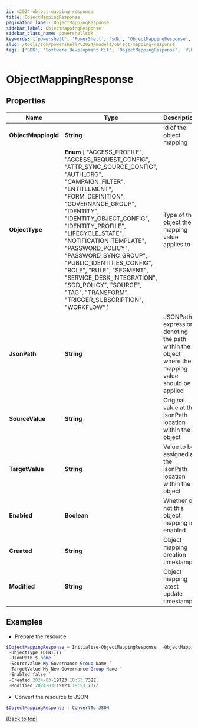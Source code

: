 ```yaml
---
id: v2024-object-mapping-response
title: ObjectMappingResponse
pagination_label: ObjectMappingResponse
sidebar_label: ObjectMappingResponse
sidebar_class_name: powershellsdk
keywords: ['powershell', 'PowerShell', 'sdk', 'ObjectMappingResponse', 'V2024ObjectMappingResponse'] 
slug: /tools/sdk/powershell/v2024/models/object-mapping-response
tags: ['SDK', 'Software Development Kit', 'ObjectMappingResponse', 'V2024ObjectMappingResponse']
---
```



# ObjectMappingResponse

## Properties

Name | Type | Description | Notes
------------ | ------------- | ------------- | -------------
**ObjectMappingId** | **String** | Id of the object mapping | [optional] 
**ObjectType** |  **Enum** [  "ACCESS_PROFILE",    "ACCESS_REQUEST_CONFIG",    "ATTR_SYNC_SOURCE_CONFIG",    "AUTH_ORG",    "CAMPAIGN_FILTER",    "ENTITLEMENT",    "FORM_DEFINITION",    "GOVERNANCE_GROUP",    "IDENTITY",    "IDENTITY_OBJECT_CONFIG",    "IDENTITY_PROFILE",    "LIFECYCLE_STATE",    "NOTIFICATION_TEMPLATE",    "PASSWORD_POLICY",    "PASSWORD_SYNC_GROUP",    "PUBLIC_IDENTITIES_CONFIG",    "ROLE",    "RULE",    "SEGMENT",    "SERVICE_DESK_INTEGRATION",    "SOD_POLICY",    "SOURCE",    "TAG",    "TRANSFORM",    "TRIGGER_SUBSCRIPTION",    "WORKFLOW" ] | Type of the object the mapping value applies to | [optional] 
**JsonPath** | **String** | JSONPath expression denoting the path within the object where the mapping value should be applied | [optional] 
**SourceValue** | **String** | Original value at the jsonPath location within the object | [optional] 
**TargetValue** | **String** | Value to be assigned at the jsonPath location within the object | [optional] 
**Enabled** | **Boolean** | Whether or not this object mapping is enabled | [optional] [default to $false]
**Created** | **String** | Object mapping creation timestamp | [optional] 
**Modified** | **String** | Object mapping latest update timestamp | [optional] 

## Examples

- Prepare the resource
```powershell
$ObjectMappingResponse = Initialize-ObjectMappingResponse  -ObjectMappingId 3d6e0144-963f-4bd6-8d8d-d77b4e507ce4 `
 -ObjectType IDENTITY `
 -JsonPath $.name `
 -SourceValue My Governance Group Name `
 -TargetValue My New Governance Group Name `
 -Enabled false `
 -Created 2024-03-19T23:18:53.732Z `
 -Modified 2024-03-19T23:18:53.732Z
```

- Convert the resource to JSON
```powershell
$ObjectMappingResponse | ConvertTo-JSON
```


[[Back to top]](#) 

